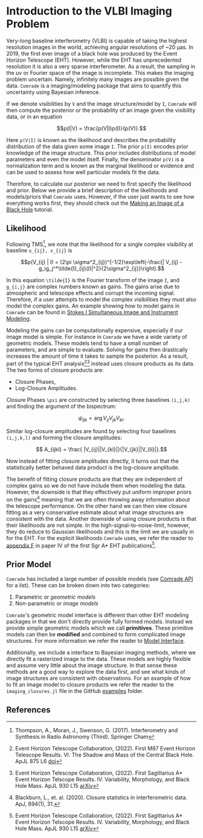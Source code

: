 # Introduction to the VLBI Imaging Problem

Very-long baseline interferometry (VLBI) is capable of taking the highest resolution images in the world, achieving angular resolutions of ~20 μas. In 2019, the first ever image of a black hole was produced by the Event Horizon Telescope (EHT). However, while the EHT has unprecedented resolution it is also a very sparse interferometer. As a result, the sampling in the uv or Fourier space of the image is incomplete. This makes the imaging problem uncertain. Namely, infinitely many images are possible given the data. `Comrade` is a
imaging/modeling package that aims to quantify this uncertainty using
Bayesian inference.

If we denote visibilities by `V` and the image structure/model by `I`, `Comrade` will then compute the posterior or the probability of an image given the visibility data, or in an equation

```math
p(I|V) = \frac{p(V|I)p(I)}{p(V)}.
```

Here ``p(V|I)`` is known as the likelihood and describes the probability distribution of the data given some image `I`. The prior ``p(I)`` encodes prior knowledge of the image structure. This prior includes distributions of model parameters and even the model itself. Finally, the denominator ``p(V)`` is a normalization term and is known as the marginal likelihood or evidence and can be used to assess how well particular models fit the data.

Therefore, to calculate our posterior we need to first specify the likelihood and prior. Below we provide a brief description of the likelihoods and models/priors that `Comrade` uses. However, if the user just wants to see how everything works first, they should check out the [Making an Image of a Black Hole](@ref) tutorial.

## Likelihood

Following TMS[^TMS], we note that the likelihood for a single complex visibility at baseline ``u_{ij}, v_{ij}`` is

```math 
p(V_{ij} | I) = (2\pi \sigma^2_{ij})^{-1/2}\exp\left(-\frac{| V_{ij} - g_ig_j^*\tilde{I}_{ij}(I)|^2}{2\sigma^2_{ij}}\right).
```

In this equation ``\tilde{I}`` is the Fourier transform of the image ``I``, and ``g_{i,j}`` are complex numbers known as gains. The gains arise due to atmospheric and telescope effects and corrupt the incoming signal. Therefore, if a user attempts to model the complex visibilities they must also model the complex gains. An example showing how to model gains in `Comrade` can be found in [Stokes I Simultaneous Image and Instrument Modeling](@ref).

Modeling the gains can be computationally expensive, especially if our image model is simple. For instance in `Comrade` we have a wide variety of geometric models. These models tend to have a small number of parameters, and are simple to evaluate. Solving for gains then drastically increases the amount of time it takes to sample the posterior. As a result, part of the typical EHT analysis[^M87P6][^SgrAP4] instead uses closure products as its data. The two forms of closure products are:

  - Closure Phases,
  - Log-Closure Amplitudes.

Closure Phases ``\psi`` are constructed by selecting three baselines ``(i,j,k)`` and finding the argument of the bispectrum:

```math
    \psi_{ijk} = \arg V_{ij}V_{jk}V_{ki}.
```

Similar log-closure amplitudes are found by selecting four baselines ``(i,j,k,l)`` and forming the closure amplitudes:

```math
    A_{ijkl} = \frac{ |V_{ij}||V_{kl}|}{|V_{jk}||V_{li}|}.
```

Now instead of fitting closure amplitudes directly, it turns out that the statistically better behaved data product is the log-closure amplitude. 

The benefit of fitting closure products are that they are independent of complex gains so we do not 
have include them when modeling the data. However, the downside is that they effectively put uniform improper priors on the gains[^Blackburn] meaning that we are often throwing away information about the telescope performance. On the other hand we can then view closure fitting as a very conservative estimate
about what image structures are consistent with the data. Another downside of using closure products is that their likelihoods are not simple. In the high-signal-to-noise-limit, however, they do reduce to Gaussian likelihoods and this is the limit we are usually in for the EHT. For the explicit likelihoods `Comrade` uses, we refer the reader to [appendix F](https://iopscience.iop.org/article/10.3847/2041-8213/ac6736#apjlac6736app6) in paper IV of the first Sgr A* EHT publications[^SgrAP4].

## Prior Model

`Comrade` has included a large number of possible models (see [Comrade API](@ref) for a list). These can be broken down into two categories:

  1. Parametric or *geometric models*
  2. Non-parametric or *image models*

`Comrade`'s geometric model interface is different than other EHT modeling packages in that we don't directly provide fully formed models. Instead we provide simple geometric models which we call **primitives**. These primitive models can then be **modified** and combined to form complicated 
image structures. For more information we refer the reader to [Model Interface](@ref).

Additionally, we include a interface to Bayesian imaging methods, where we directly fit a rasterized image to the data. These models are highly flexible and assume very little about the image structure. In that sense these methods are a good way to explore the data first, and see what kinds of image structures are consistent with observations. For an example of how to fit an image model to closure products we refer the reader to the `imaging_closures.jl` file in the GitHub [examples](https://github.com/ptiede/Comrade.jl/tree/main/examples) folder.

## References

[^TMS]: Thompson, A., Moran, J., Swenson, G. (2017). Interferometry and Synthesis in Radio Astronomy (Third). Springer Cham
[^M87P6]: Event Horizon Telescope Collaboration, (2022). First M87 Event Horizon Telescope Results. VI. The Shadow and Mass of the Central Black Hole. ApJL 875 L6 [doi](https://doi.org/10.3847/2041-8213/ab1141)
[^SgrAP4]: Event Horizon Telescope Collaboration, (2022). First Sagittarius A* Event Horizon Telscope Results. IV. Variability, Morphology, and Black Hole Mass. ApJL 930 L15 [arXiv](https://doi.org/10.3847/2041-8213/ac6736)
[^Blackburn]: Blackburn, L., et. al. (2020). Closure statistics in interferometric data. ApJ, 894(1), 31.

